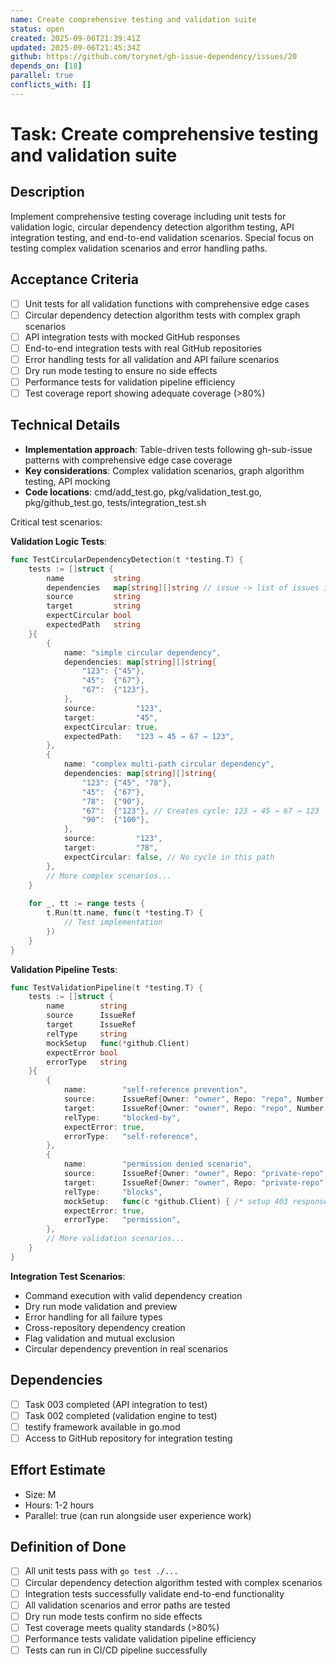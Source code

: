 ```yaml
---
name: Create comprehensive testing and validation suite
status: open
created: 2025-09-06T21:39:41Z
updated: 2025-09-06T21:45:34Z
github: https://github.com/torynet/gh-issue-dependency/issues/20
depends_on: [18]
parallel: true
conflicts_with: []
---
```


# Task: Create comprehensive testing and validation suite

## Description
Implement comprehensive testing coverage including unit tests for validation logic, circular dependency detection algorithm testing, API integration testing, and end-to-end validation scenarios. Special focus on testing complex validation scenarios and error handling paths.

## Acceptance Criteria
- [ ] Unit tests for all validation functions with comprehensive edge cases
- [ ] Circular dependency detection algorithm tests with complex graph scenarios
- [ ] API integration tests with mocked GitHub responses
- [ ] End-to-end integration tests with real GitHub repositories
- [ ] Error handling tests for all validation and API failure scenarios
- [ ] Dry run mode testing to ensure no side effects
- [ ] Performance tests for validation pipeline efficiency
- [ ] Test coverage report showing adequate coverage (>80%)

## Technical Details
- **Implementation approach**: Table-driven tests following gh-sub-issue patterns with comprehensive edge case coverage
- **Key considerations**: Complex validation scenarios, graph algorithm testing, API mocking
- **Code locations**: cmd/add_test.go, pkg/validation_test.go, pkg/github_test.go, tests/integration_test.sh

Critical test scenarios:

**Validation Logic Tests**:
```go
func TestCircularDependencyDetection(t *testing.T) {
    tests := []struct {
        name           string
        dependencies   map[string][]string // issue -> list of issues it blocks
        source         string
        target         string
        expectCircular bool
        expectedPath   string
    }{
        {
            name: "simple circular dependency",
            dependencies: map[string][]string{
                "123": {"45"},
                "45":  {"67"},
                "67":  {"123"},
            },
            source:         "123",
            target:         "45",
            expectCircular: true,
            expectedPath:   "123 → 45 → 67 → 123",
        },
        {
            name: "complex multi-path circular dependency",
            dependencies: map[string][]string{
                "123": {"45", "78"},
                "45":  {"67"},
                "78":  {"90"},
                "67":  {"123"}, // Creates cycle: 123 → 45 → 67 → 123
                "90":  {"100"},
            },
            source:         "123",
            target:         "78",
            expectCircular: false, // No cycle in this path
        },
        // More complex scenarios...
    }
    
    for _, tt := range tests {
        t.Run(tt.name, func(t *testing.T) {
            // Test implementation
        })
    }
}
```

**Validation Pipeline Tests**:
```go
func TestValidationPipeline(t *testing.T) {
    tests := []struct {
        name        string
        source      IssueRef
        target      IssueRef
        relType     string
        mockSetup   func(*github.Client)
        expectError bool
        errorType   string
    }{
        {
            name:        "self-reference prevention",
            source:      IssueRef{Owner: "owner", Repo: "repo", Number: 123},
            target:      IssueRef{Owner: "owner", Repo: "repo", Number: 123},
            relType:     "blocked-by",
            expectError: true,
            errorType:   "self-reference",
        },
        {
            name:        "permission denied scenario",
            source:      IssueRef{Owner: "owner", Repo: "private-repo", Number: 123},
            target:      IssueRef{Owner: "owner", Repo: "private-repo", Number: 45},
            relType:     "blocks",
            mockSetup:   func(c *github.Client) { /* setup 403 response */ },
            expectError: true,
            errorType:   "permission",
        },
        // More validation scenarios...
    }
}
```

**Integration Test Scenarios**:
- Command execution with valid dependency creation
- Dry run mode validation and preview
- Error handling for all failure types
- Cross-repository dependency creation
- Flag validation and mutual exclusion
- Circular dependency prevention in real scenarios

## Dependencies
- [ ] Task 003 completed (API integration to test)
- [ ] Task 002 completed (validation engine to test)
- [ ] testify framework available in go.mod
- [ ] Access to GitHub repository for integration testing

## Effort Estimate
- Size: M
- Hours: 1-2 hours
- Parallel: true (can run alongside user experience work)

## Definition of Done
- [ ] All unit tests pass with `go test ./...`
- [ ] Circular dependency detection algorithm tested with complex scenarios
- [ ] Integration tests successfully validate end-to-end functionality
- [ ] All validation scenarios and error paths are tested
- [ ] Dry run mode tests confirm no side effects
- [ ] Test coverage meets quality standards (>80%)
- [ ] Performance tests validate validation pipeline efficiency
- [ ] Tests can run in CI/CD pipeline successfully
